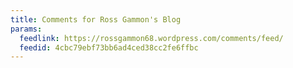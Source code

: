 ```yaml
---
title: Comments for Ross Gammon's Blog
params:
  feedlink: https://rossgammon68.wordpress.com/comments/feed/
  feedid: 4cbc79ebf73bb6ad4ced38cc2fe6ffbc
---
```

